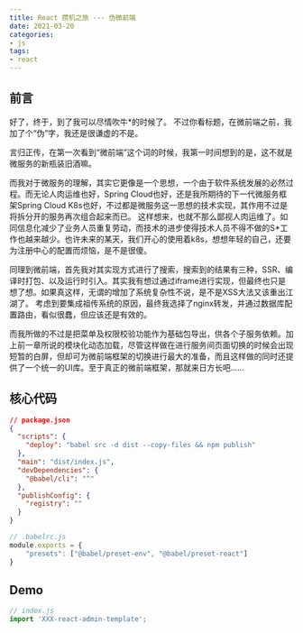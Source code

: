 ```yaml
---
title: React 攒机之旅 --- 伪微前端
date: 2021-03-20
categories:
- js
tags:
- react
---
```


## 前言

好了，终于，到了我可以尽情吹牛*的时候了。
不过你看标题，在微前端之前，我加了个“伪”字，我还是很谦虚的不是。

言归正传，在第一次看到“微前端”这个词的时候，我第一时间想到的是，这不就是微服务的新瓶装旧酒嘛。

而我对于微服务的理解，其实它更像是一个思想，一个由于软件系统发展的必然过程。而无论人肉运维也好，Spring Cloud也好，还是我所期待的下一代微服务框架Spring Cloud K8s也好，不过都是微服务这一思想的技术实现，其作用不过是将拆分开的服务再次组合起来而已。
这样想来，也就不那么鄙视人肉运维了。如同信息化减少了业务人员重复劳动，而技术的进步使得技术人员不得不做的S*工作也越来越少。也许未来的某天，我们开心的使用着k8s，想想年轻的自己，还要为注册中心的配置而烦恼，是不是很傻。

同理到微前端，首先我对其实现方式进行了搜索，搜索到的结果有三种，SSR、编译时打包、以及运行时引入。其实我有想过通过iframe进行实现，但最终也只是想了想。如果真这样，无谓的增加了系统复杂性不说，是不是XSS大法又该重出江湖了。
考虑到要集成祖传系统的原因，最终我选择了nginx转发，并通过数据库配置路由，看似很蠢，但应该还是有效的。

而我所做的不过是把菜单及权限校验功能作为基础包导出，供各个子服务依赖。加上前一章所说的模块化动态加载，尽管这样做在进行服务间页面切换的时候会出现短暂的白屏，但却可为微前端框架的切换进行最大的准备，而且这样做的同时还提供了一个统一的UI库。至于真正的微前端框架，那就来日方长吧……

## 核心代码

```json
// package.json
{
  "scripts": {
    "deploy": "babel src -d dist --copy-files && npm publish"
  },
  "main": "dist/index.js",
  "devDependencies": {
    "@babel/cli": "^"
  },
  "publishConfig": {
    "registry": ""
  }
}
```

```js
// .babelrc.js
module.exports = {
    "presets": ["@babel/preset-env", "@babel/preset-react"]
}
```

## Demo
```js
// index.js
import 'XXX-react-admin-template';
```

